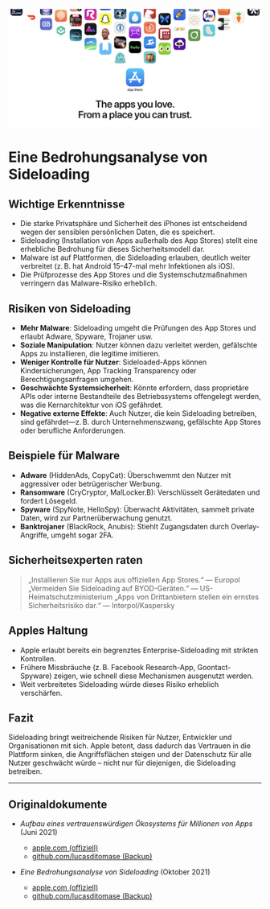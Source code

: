 ![Banner](../assets/banner.png)

# Eine Bedrohungsanalyse von Sideloading

## Wichtige Erkenntnisse

- Die starke Privatsphäre und Sicherheit des iPhones ist entscheidend wegen der sensiblen persönlichen Daten, die es speichert.
- Sideloading (Installation von Apps außerhalb des App Stores) stellt eine erhebliche Bedrohung für dieses Sicherheitsmodell dar.
- Malware ist auf Plattformen, die Sideloading erlauben, deutlich weiter verbreitet (z. B. hat Android 15–47-mal mehr Infektionen als iOS).
- Die Prüfprozesse des App Stores und die Systemschutzmaßnahmen verringern das Malware-Risiko erheblich.

## Risiken von Sideloading

- **Mehr Malware**: Sideloading umgeht die Prüfungen des App Stores und erlaubt Adware, Spyware, Trojaner usw.
- **Soziale Manipulation**: Nutzer können dazu verleitet werden, gefälschte Apps zu installieren, die legitime imitieren.
- **Weniger Kontrolle für Nutzer**: Sideloaded-Apps können Kindersicherungen, App Tracking Transparency oder Berechtigungsanfragen umgehen.
- **Geschwächte Systemsicherheit**: Könnte erfordern, dass proprietäre APIs oder interne Bestandteile des Betriebssystems offengelegt werden, was die Kernarchitektur von iOS gefährdet.
- **Negative externe Effekte**: Auch Nutzer, die kein Sideloading betreiben, sind gefährdet—z. B. durch Unternehmenszwang, gefälschte App Stores oder berufliche Anforderungen.

## Beispiele für Malware

- **Adware** (HiddenAds, CopyCat): Überschwemmt den Nutzer mit aggressiver oder betrügerischer Werbung.
- **Ransomware** (CryCryptor, MalLocker.B): Verschlüsselt Gerätedaten und fordert Lösegeld.
- **Spyware** (SpyNote, HelloSpy): Überwacht Aktivitäten, sammelt private Daten, wird zur Partnerüberwachung genutzt.
- **Banktrojaner** (BlackRock, Anubis): Stiehlt Zugangsdaten durch Overlay-Angriffe, umgeht sogar 2FA.

## Sicherheitsexperten raten

> „Installieren Sie nur Apps aus offiziellen App Stores.“ — Europol
> „Vermeiden Sie Sideloading auf BYOD-Geräten.“ — US-Heimatschutzministerium
> „Apps von Drittanbietern stellen ein ernstes Sicherheitsrisiko dar.“ — Interpol/Kaspersky

## Apples Haltung

- Apple erlaubt bereits ein begrenztes Enterprise-Sideloading mit strikten Kontrollen.
- Frühere Missbräuche (z. B. Facebook Research-App, Goontact-Spyware) zeigen, wie schnell diese Mechanismen ausgenutzt werden.
- Weit verbreitetes Sideloading würde dieses Risiko erheblich verschärfen.

## Fazit

Sideloading bringt weitreichende Risiken für Nutzer, Entwickler und Organisationen mit sich. Apple betont, dass dadurch das Vertrauen in die Plattform sinken, die Angriffsflächen steigen und der Datenschutz für alle Nutzer geschwächt würde – nicht nur für diejenigen, die Sideloading betreiben.

---

## Originaldokumente

- *Aufbau eines vertrauenswürdigen Ökosystems für Millionen von Apps* (Juni 2021)
  -  [apple.com (offiziell)](https://www.apple.com/privacy/docs/Building_a_Trusted_Ecosystem_for_Millions_of_Apps.pdf)
  -  [github.com/lucasditomase (Backup)](https://github.com/lucasditomase/app-restrictions/blob/main/summary.pdf)

- *Eine Bedrohungsanalyse von Sideloading* (Oktober 2021)
  -  [apple.com (offiziell)](https://www.apple.com/privacy/docs/Building_a_Trusted_Ecosystem_for_Millions_of_Apps_A_Threat_Analysis_of_Sideloading.pdf)
  -  [github.com/lucasditomase (Backup)](https://github.com/lucasditomase/app-restrictions/blob/main/threat-analysis.pdf)
